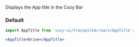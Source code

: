 Displays the App title in the Cozy Bar

### Default

```jsx
import AppTitle from 'cozy-ui/transpiled/react/AppTitle';

<AppTitle>Drive</AppTitle>
```

